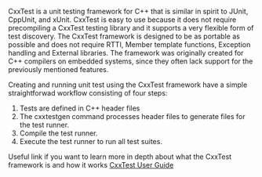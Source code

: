 CxxTest is a unit testing framework for C++ that is similar in
spirit to JUnit, CppUnit, and xUnit. CxxTest is easy to use because
it does not require precompiling a CxxTest testing library and it supports a
very flexible form of test discovery. The CxxTest framework is designed to be as portable as possible and does not require RTTI, Member template functions, Exception handling and External libraries. The framework was originally created for C++ compilers on embedded systems, since they often lack support for the previously mentioned features.
 
 
Creating and running unit test using the CxxTest framework have a simple straightforwad workflow consisting of four steps:
1. Tests are defined in C++ header files
2. The cxxtestgen command processes header files to generate files for the test runner.
3. Compile the test runner.
4. Execute the test runner to run all test suites.
 
 
Useful link if you want to learn more in depth about what the CxxTest framework is and how it works [CxxTest User Guide](http://cxxtest.com/guide.pdf)
 

